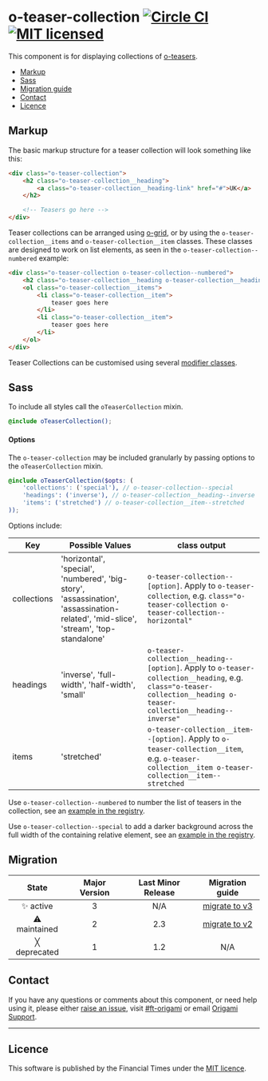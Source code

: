 o-teaser-collection [![Circle CI](https://circleci.com/gh/Financial-Times/o-teaser-collection/tree/master.svg?style=svg)](https://circleci.com/gh/Financial-Times/o-teaser-collection/tree/master) [![MIT licensed](https://img.shields.io/badge/license-MIT-blue.svg)](#licence)
=================

This component is for displaying collections of [o-teasers](http://registry.origami.ft.com/components/o-teaser).

- [Markup](#markup)
- [Sass](#sass)
- [Migration guide](#migration-guide)
- [Contact](#contact)
- [Licence](#licence)

## Markup

The basic markup structure for a teaser collection will look something like this:

```html
<div class="o-teaser-collection">
	<h2 class="o-teaser-collection__heading">
		<a class="o-teaser-collection__heading-link" href="#">UK</a>
	</h2>

	<!-- Teasers go here -->
</div>
```

Teaser collections can be arranged using [o-grid](http://registry.origami.ft.com/components/o-grid), or by using the `o-teaser-collection__items` and `o-teaser-collection__item` classes. These classes are designed to work on list elements, as seen in the `o-teaser-collection--numbered` example:

```html
<div class="o-teaser-collection o-teaser-collection--numbered">
	<h2 class="o-teaser-collection__heading o-teaser-collection__heading--full-width">Most read</h2>
	<ol class="o-teaser-collection__items">
		<li class="o-teaser-collection__item">
			teaser goes here
		</li>
		<li class="o-teaser-collection__item">
			teaser goes here
		</li>
	</ol>
</div>
```

Teaser Collections can be customised using several [modifier classes](#options).

## Sass

To include all styles call the `oTeaserCollection` mixin.

```scss
@include oTeaserCollection();
```

#### Options

The `o-teaser-collection` may be included granularly by passing options to the `oTeaserCollection` mixin.

```scss
@include oTeaserCollection($opts: (
	'collections': ('special'), // o-teaser-collection--special
	'headings': ('inverse'), // o-teaser-collection__heading--inverse
	'items': ('stretched') // o-teaser-collection__item--stretched
));
```

Options include:

| Key                 | Possible Values                                                                                                                       | class output  |
|---------------------|---------------------------------------------------------------------------------------------------------------------------------------|----------------------------------------------------------------------------------------------------------------------------------------------------------------------|
| collections         | 'horizontal', 'special', 'numbered', 'big-story', 'assassination', 'assassination-related', 'mid-slice', 'stream', 'top-standalone'   | `o-teaser-collection--[option]`. Apply to `o-teaser-collection`, e.g. `class="o-teaser-collection o-teaser-collection--horizontal"`                                  |
| headings            | 'inverse', 'full-width', 'half-width', 'small'                                                                                        | `o-teaser-collection__heading--[option]`. Apply to `o-teaser-collection__heading`, e.g. `class="o-teaser-collection__heading o-teaser-collection__heading--inverse"` |
| items               | 'stretched'                                                                                                                           | `o-teaser-collection__item--[option]`. Apply to `o-teaser-collection__item`, e.g. `o-teaser-collection__item o-teaser-collection__item--stretched`                   |


Use `o-teaser-collection--numbered` to number the list of teasers in the collection, see an [example in the registry](http://registry.origami.ft.com/components/o-teaser-collection).

Use `o-teaser-collection--special` to add a darker background across the full width of the containing relative element, see an [example in the registry](http://registry.origami.ft.com/components/o-teaser-collection).

## Migration

State | Major Version | Last Minor Release | Migration guide |
:---: | :---: | :---: | :---:
✨ active | 3 | N/A | [migrate to v3](MIGRATION.md#migrating-from-v2-to-v3) |
⚠ maintained | 2 | 2.3 | [migrate to v2](MIGRATION.md#migrating-from-v1-to-v2) |
╳ deprecated | 1 | 1.2 | N/A |

## Contact

If you have any questions or comments about this component, or need help using it, please either [raise an issue](https://github.com/Financial-Times/o-teaser-collection/issues), visit [#ft-origami](https://financialtimes.slack.com/messages/ft-origami/) or email [Origami Support](mailto:origami-support@ft.com).


----

## Licence

This software is published by the Financial Times under the [MIT licence](http://opensource.org/licenses/MIT).
